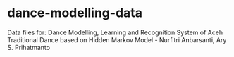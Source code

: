 # dance-modelling-data
Data files for: Dance Modelling, Learning and Recognition System of Aceh Traditional Dance based on Hidden Markov Model - Nurfitri Anbarsanti, Ary S. Prihatmanto
